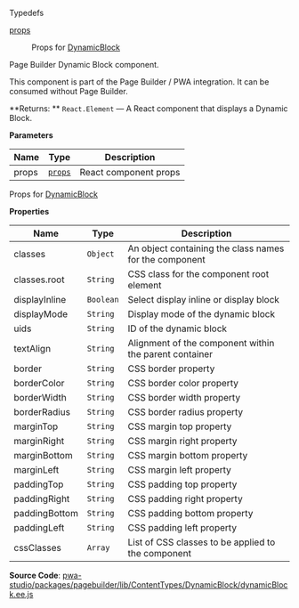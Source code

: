 
Typedefs

<dl>
<dt><a href="#props">props</a></dt>
<dd>

Props for [DynamicBlock](#DynamicBlock)

</dd>
</dl>


Page Builder Dynamic Block component.

This component is part of the Page Builder / PWA integration. It can be consumed without Page Builder.

**Returns: **
`React.Element`
   — A React component that displays a Dynamic Block.

**Parameters**

| Name | Type | Description |
| --- | --- | --- |
| props | [`props`](#props) | React component props |


Props for [DynamicBlock](#DynamicBlock)

**Properties**

| Name | Type | Description |
| --- | --- | --- |
| classes | `Object` | An object containing the class names for the component |
| classes.root | `String` | CSS class for the component root element |
| displayInline | `Boolean` | Select display inline or display block |
| displayMode | `String` | Display mode of the dynamic block |
| uids | `String` | ID of the dynamic block |
| textAlign | `String` | Alignment of the component within the parent container |
| border | `String` | CSS border property |
| borderColor | `String` | CSS border color property |
| borderWidth | `String` | CSS border width property |
| borderRadius | `String` | CSS border radius property |
| marginTop | `String` | CSS margin top property |
| marginRight | `String` | CSS margin right property |
| marginBottom | `String` | CSS margin bottom property |
| marginLeft | `String` | CSS margin left property |
| paddingTop | `String` | CSS padding top property |
| paddingRight | `String` | CSS padding right property |
| paddingBottom | `String` | CSS padding bottom property |
| paddingLeft | `String` | CSS padding left property |
| cssClasses | `Array` | List of CSS classes to be applied to the component |



**Source Code**: [pwa-studio/packages/pagebuilder/lib/ContentTypes/DynamicBlock/dynamicBlock.ee.js](https://github.com/magento/pwa-studio/blob/develop/packages/pagebuilder/lib/ContentTypes/DynamicBlock/dynamicBlock.ee.js)